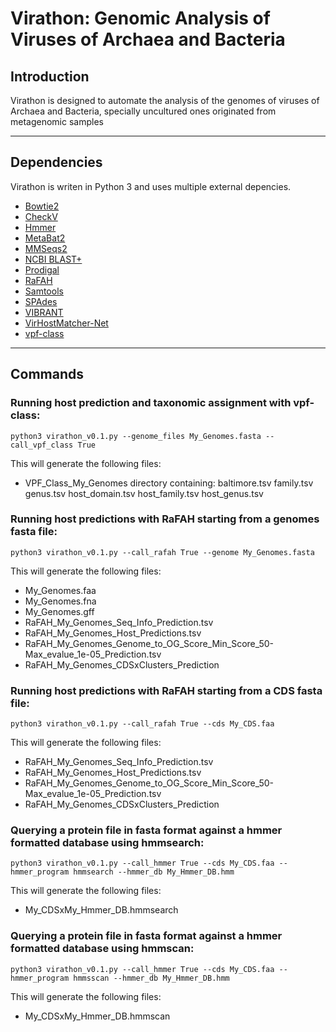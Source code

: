 # Virathon: Genomic Analysis of Viruses of Archaea and Bacteria

## Introduction

Virathon is designed to automate the analysis of the genomes of viruses of Archaea and Bacteria, specially uncultured ones originated from metagenomic samples

***

## Dependencies
Virathon is writen in Python 3 and uses multiple external depencies.

- [Bowtie2](https://sourceforge.net/projects/bowtie-bio/files/bowtie2/2.4.2/)
- [CheckV](https://bitbucket.org/berkeleylab/checkv/src/master/)
- [Hmmer](https://github.com/EddyRivasLab/hmmer)
- [MetaBat2](https://bitbucket.org/berkeleylab/metabat/src/master/)
- [MMSeqs2](https://github.com/soedinglab/MMseqs2)
- [NCBI BLAST+](https://blast.ncbi.nlm.nih.gov/Blast.cgi?PAGE_TYPE=BlastDocs&DOC_TYPE=Download)
- [Prodigal](https://github.com/hyattpd/Prodigal)
- [RaFAH](https://sourceforge.net/projects/rafah/)
- [Samtools](http://www.htslib.org/)
- [SPAdes](https://github.com/ablab/spades)
- [VIBRANT](https://github.com/AnantharamanLab/VIBRANT)
- [VirHostMatcher-Net](https://github.com/WeiliWw/VirHostMatcher-Net)
- [vpf-class](https://github.com/biocom-uib/vpf-tools)

***

## Commands
### Running host prediction and taxonomic assignment with vpf-class:
`python3 virathon_v0.1.py --genome_files My_Genomes.fasta --call_vpf_class True`

This will generate the following files:
-  VPF_Class_My_Genomes directory containing: baltimore.tsv  family.tsv  genus.tsv  host_domain.tsv  host_family.tsv  host_genus.tsv

### Running host predictions with RaFAH starting from a genomes fasta file:
`python3 virathon_v0.1.py --call_rafah True --genome My_Genomes.fasta`

This will generate the following files:
- My_Genomes.faa
- My_Genomes.fna
- My_Genomes.gff
- RaFAH_My_Genomes_Seq_Info_Prediction.tsv
- RaFAH_My_Genomes_Host_Predictions.tsv
- RaFAH_My_Genomes_Genome_to_OG_Score_Min_Score_50-Max_evalue_1e-05_Prediction.tsv
- RaFAH_My_Genomes_CDSxClusters_Prediction

### Running host predictions with RaFAH starting from a CDS fasta file:
`python3 virathon_v0.1.py --call_rafah True --cds My_CDS.faa`

This will generate the following files:
- RaFAH_My_Genomes_Seq_Info_Prediction.tsv
- RaFAH_My_Genomes_Host_Predictions.tsv
- RaFAH_My_Genomes_Genome_to_OG_Score_Min_Score_50-Max_evalue_1e-05_Prediction.tsv
- RaFAH_My_Genomes_CDSxClusters_Prediction

### Querying a protein file in fasta format against a hmmer formatted database using hmmsearch:
`python3 virathon_v0.1.py --call_hmmer True --cds My_CDS.faa --hmmer_program hmmsearch --hmmer_db My_Hmmer_DB.hmm`

This will generate the following files:
- My_CDSxMy_Hmmer_DB.hmmsearch

### Querying a protein file in fasta format against a hmmer formatted database using hmmscan:
`python3 virathon_v0.1.py --call_hmmer True --cds My_CDS.faa --hmmer_program hmmsscan --hmmer_db My_Hmmer_DB.hmm`

This will generate the following files:
- My_CDSxMy_Hmmer_DB.hmmscan

